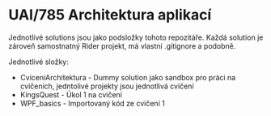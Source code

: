 # UAI/785 Architektura aplikací

Jednotlivé solutions jsou jako podsložky tohoto repozitáře. Každá solution je zároveň samostnatný Rider projekt, má vlastní .gitignore a podobně.

Jednotlivé složky:
- CviceniArchitektura - Dummy solution jako sandbox pro práci na cvičeních, jedntolivé projekty jsou jednotlivá cvičení
- KingsQuest - Úkol 1 na cvičení
- WPF_basics - Importovaný kód ze cvičení 1

